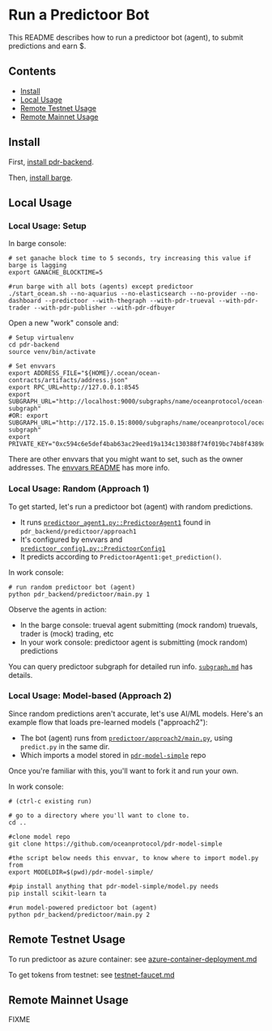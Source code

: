 <!--
Copyright 2023 Ocean Protocol Foundation
SPDX-License-Identifier: Apache-2.0
-->

# Run a Predictoor Bot

This README describes how to run a predictoor bot (agent), to submit predictions and earn $.

## Contents

- [Install](#install)
- [Local Usage](#local-usage)
- [Remote Testnet Usage](#remote-testnet-usage)
- [Remote Mainnet Usage](#remote-mainnet-usage)

## Install

First, [install pdr-backend](install.md).

Then, [install barge](barge.md#install-barge).

## Local Usage

### Local Usage: Setup

In barge console:
```console
# set ganache block time to 5 seconds, try increasing this value if barge is lagging
export GANACHE_BLOCKTIME=5

#run barge with all bots (agents) except predictoor
./start_ocean.sh --no-aquarius --no-elasticsearch --no-provider --no-dashboard --predictoor --with-thegraph --with-pdr-trueval --with-pdr-trader --with-pdr-publisher --with-pdr-dfbuyer
```

Open a new "work" console and:
```
# Setup virtualenv
cd pdr-backend
source venv/bin/activate

# Set envvars
export ADDRESS_FILE="${HOME}/.ocean/ocean-contracts/artifacts/address.json"
export RPC_URL=http://127.0.0.1:8545
export SUBGRAPH_URL="http://localhost:9000/subgraphs/name/oceanprotocol/ocean-subgraph"
#OR: export SUBGRAPH_URL="http://172.15.0.15:8000/subgraphs/name/oceanprotocol/ocean-subgraph"
export PRIVATE_KEY="0xc594c6e5def4bab63ac29eed19a134c130388f74f019bc74b8f4389df2837a58"
```

There are other envvars that you might want to set, such as the owner addresses. The [envvars README](./envvars.md) has more info.

### Local Usage: Random (Approach 1)

To get started, let's run a predictoor bot (agent) with random predictions.

- It runs [`predictoor_agent1.py::PredictoorAgent1`](../pdr_backend/predictoor/approach1/predictoor_agent1.py) found in `pdr_backend/predictoor/approach1`
- It's configured by envvars and [`predictoor_config1.py::PredictoorConfig1`](../pdr_backend/predictoor/approach1/predictoor_config1.py)
- It predicts according to `PredictoorAgent1:get_prediction()`.

In work console:
```console
# run random predictoor bot (agent)
python pdr_backend/predictoor/main.py 1
```

Observe the agents in action:
- In the barge console: trueval agent submitting (mock random) truevals, trader is (mock) trading, etc
- In your work console: predictoor agent is submitting (mock random) predictions

You can query predictoor subgraph for detailed run info. [`subgraph.md`](subgraph.md) has details.

### Local Usage: Model-based (Approach 2)

Since random predictions aren't accurate, let's use AI/ML models. Here's an example flow that loads pre-learned models ("approach2"):

- The bot (agent) runs from [`predictoor/approach2/main.py`](../pdr_backend/predictoor/approach2/main.py), using `predict.py` in the same dir.
- Which imports a model stored in [`pdr-model-simple`](https://github.com/oceanprotocol/pdr-model-simple) repo


Once you're familiar with this, you'll want to fork it and run your own.

In work console:
```console
# (ctrl-c existing run)

# go to a directory where you'll want to clone to. 
cd ..

#clone model repo
git clone https://github.com/oceanprotocol/pdr-model-simple

#the script below needs this envvar, to know where to import model.py from
export MODELDIR=$(pwd)/pdr-model-simple/

#pip install anything that pdr-model-simple/model.py needs
pip install scikit-learn ta

#run model-powered predictoor bot (agent)
python pdr_backend/predictoor/main.py 2
```

## Remote Testnet Usage

To run predictoor as azure container: see [azure-container-deployment.md](azure-container-deployment.md)

To get tokens from testnet: see [testnet-faucet.md](testnet-faucet.md)

## Remote Mainnet Usage

FIXME

